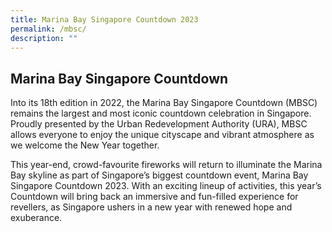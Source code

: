 ```yaml
---
title: Marina Bay Singapore Countdown 2023
permalink: /mbsc/
description: ""
---
```

## Marina Bay Singapore Countdown

Into its 18th edition in 2022, the Marina Bay Singapore Countdown (MBSC) remains the largest and most iconic countdown celebration in Singapore. Proudly presented by the Urban Redevelopment Authority (URA), MBSC allows everyone to enjoy the unique cityscape and vibrant atmosphere as we welcome the New Year together.

This year-end, crowd-favourite fireworks will return to illuminate the Marina Bay skyline as part of Singapore’s biggest countdown event, Marina Bay Singapore Countdown 2023. With an exciting lineup of activities, this year’s Countdown will bring back an immersive and fun-filled experience for revellers, as Singapore ushers in a new year with renewed hope and exuberance.
